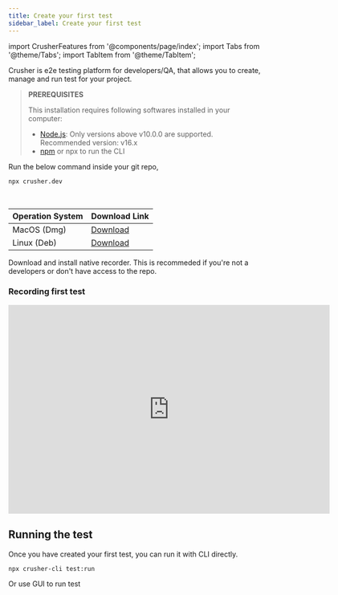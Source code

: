 ```yaml
---
title: Create your first test
sidebar_label: Create your first test
---
```


import CrusherFeatures from '@components/page/index';
import Tabs from '@theme/Tabs';
import TabItem from '@theme/TabItem';

<head>
  <title>Create a test - Crusher docs</title>
  <meta name="description" />
</head>

Crusher is e2e testing platform for developers/QA, that allows you to create, manage and run test for your project.

<Tabs>
  <TabItem value="developers" label="Developers" attributes={{className: "tab-item"}} default>
  <blockquote style={{background: "rgba(0, 0, 0, .15)", padding: "12px  16px", borderRadius: 2}}>
    <div><b>PREREQUISITES</b></div>
    <p style={{marginBottom: 10}}>This installation requires following softwares installed in your computer:</p>
    <ul style={{ paddingLeft: 16 }}>
      <li>
        <a href="https://nodejs.org/en/download/">Node.js</a>: Only versions above v10.0.0 are supported. Recommended version: v16.x
      </li>
      <li><a href="https://docs.npmjs.com/cli/v6/commands/npm-install">npm</a> or npx to run the CLI</li>
    </ul>
  </blockquote>
Run the below command inside your git repo,

```shell
npx crusher.dev
```
  </TabItem>
  <TabItem value="starters" label="Others" attributes={{className: "tab-item"}}>

 <br/> 

| Operation System | Download Link                                                                    |
| ---------------- | -------------------------------------------------------------------------------- |
| MacOS (Dmg)      | [Download](https://github.com/crusherdev/crusher-downloads/releases/tag/v1.0.32) |
| Linux (Deb)      | [Download](https://github.com/crusherdev/crusher-downloads/releases/tag/v1.0.32) |

Download and install native recorder. This is recommeded if you're not a developers or don't have access to the repo.
  </TabItem>
</Tabs>

###  Recording first test
<iframe style={{borderRadius: 10, border: '1px solid grey'}} width="640" height="416" src="https://www.loom.com/embed/4d7671daaea5401c89731d2f7c333388" frameborder="0" webkitallowfullscreen mozallowfullscreen allowfullscreen></iframe>


## Running the test

Once you have created your first test, you can run it with CLI directly.

```shell
npx crusher-cli test:run
```

Or use GUI to run test
